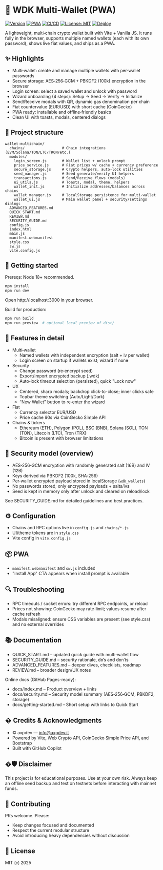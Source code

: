 # 💼 WDK Multi‑Wallet (PWA)

[![Version](https://img.shields.io/badge/version-1.01-blue.svg)](#) 
[![PWA](https://img.shields.io/badge/PWA-ready-brightgreen.svg)](#)
[![CI/CD](https://github.com/axpnet/wdk-multi-chain-web-wallet/actions/workflows/ci.yml/badge.svg)](https://github.com/axpnet/wdk-multi-chain-web-wallet/actions/workflows/ci.yml)
[![License: MIT](https://img.shields.io/badge/License-MIT-yellow.svg)](LICENSE)
[![Deploy](https://img.shields.io/badge/deploy-GitHub%20Pages-blue)](https://axpnet.github.io/wdk-multi-chain-web-wallet/)

A lightweight, multi‑chain crypto wallet built with Vite + Vanilla JS. It runs fully in the browser, supports multiple named wallets (each with its own password), shows live fiat values, and ships as a PWA.

## ✨ Highlights

- Multi‑wallet: create and manage multiple wallets with per‑wallet passwords
- Secure storage: AES‑256‑GCM + PBKDF2 (100k) encryption in the browser
- Login screen: select a saved wallet and unlock with password
- Wizard onboarding (4 steps): Setup → Seed → Verify → Initialize
- Send/Receive modals with QR, dynamic gas denomination per chain
- Fiat countervalue (EUR/USD) with short cache (CoinGecko)
- PWA ready: installable and offline‑friendly basics
- Clean UI with toasts, modals, centered dialogs

## 🧭 Project structure

```
wallet-multichain/
  chains/                 # Chain integrations (EVM/Solana/TON/LTC/TRON/etc.)
  modules/
    login_screen.js       # Wallet list + unlock prompt
    price_service.js      # Fiat prices w/ cache + currency preference
    secure_storage.js     # Crypto helpers, auto‑lock utilities
    seed_manager.js       # Seed generate/verify UI helpers
    transactions.js       # Send/Receive flows (modals)
    ui_utils.js           # Toasts, modal, theme, helpers
    wallet_init.js        # Initialize addresses/balances across chains
    wallet_manager.js     # localStorage persistence for multi‑wallet
    wallet_ui.js          # Main wallet panel + security/settings dialogs
  ADVANCED_FEATURES.md
  QUICK_START.md
  REVIEW.md
  SECURITY_GUIDE.md
  config.js
  index.html
  main.js
  manifest.webmanifest
  style.css
  sw.js
  vite.config.js
```

## 🚀 Getting started

Prereqs: Node 18+ recommended.

```bash
npm install
npm run dev
```

Open http://localhost:3000 in your browser.

Build for production:

```bash
npm run build
npm run preview  # optional local preview of dist/
```

## 🧩 Features in detail

- Multi‑wallet
  - Named wallets with independent encryption (salt + iv per wallet)
  - Login screen on startup if wallets exist; wizard if none
- Security
  - Change password (re‑encrypt seed)
  - Export/Import encrypted backup (.wdk)
  - Auto‑lock timeout selection (persisted), quick "Lock now"
- UX
  - Centered, sharp modals; backdrop click-to-close; inner clicks safe
  - Topbar theme switching (Auto/Light/Dark)
  - “New Wallet” button to re‑enter the wizard
- Fiat
  - Currency selector EUR/USD
  - Price cache 60s via CoinGecko Simple API
- Chains & tickers
  - Ethereum (ETH), Polygon (POL), BSC (BNB), Solana (SOL), TON (TON), Litecoin (LTC), Tron (TRX)
  - Bitcoin is present with browser limitations

## 🔐 Security model (overview)

- AES‑256‑GCM encryption with randomly generated salt (16B) and IV (12B)
- Keys derived via PBKDF2 (100k, SHA‑256)
- Per‑wallet encrypted payload stored in localStorage (`wdk_wallets`)
- No passwords stored; only encrypted payloads + salts/ivs
- Seed is kept in memory only after unlock and cleared on reload/lock

See SECURITY_GUIDE.md for detailed guidelines and best practices.

## ⚙️ Configuration

- Chains and RPC options live in `config.js` and `chains/*.js`
- UI/theme tokens are in `style.css`
- Vite config in `vite.config.js`

## 📦 PWA

- `manifest.webmanifest` and `sw.js` included
- "Install App" CTA appears when install prompt is available

## 🔍 Troubleshooting

- RPC timeouts / socket errors: try different RPC endpoints, or reload
- Prices not showing: CoinGecko may rate‑limit; values resume after cache refresh
- Modals misaligned: ensure CSS variables are present (see style.css) and no external overrides

## 📚 Documentation

- QUICK_START.md – updated quick guide with multi‑wallet flow
- SECURITY_GUIDE.md – security rationale, do’s and don’ts
- ADVANCED_FEATURES.md – deeper dives, checklists, roadmap
- REVIEW.md – broader design/UX notes

Online docs (GitHub Pages-ready):
- docs/index.md – Product overview + links
- docs/security.md – Security model summary (AES‑256‑GCM, PBKDF2, storage)
- docs/getting-started.md – Short setup with links to Quick Start

## � Credits & Acknowledgments

- © axpdev — info@axpdev.it
- Powered by Vite, Web Crypto API, CoinGecko Simple Price API, and Bootstrap
- Built with GitHub Copilot

## �🛡️ Disclaimer

This project is for educational purposes. Use at your own risk. Always keep an offline seed backup and test on testnets before interacting with mainnet funds.

## 🤝 Contributing

PRs welcome. Please:
- Keep changes focused and documented
- Respect the current modular structure
- Avoid introducing heavy dependencies without discussion

## 📄 License

MIT (c) 2025
